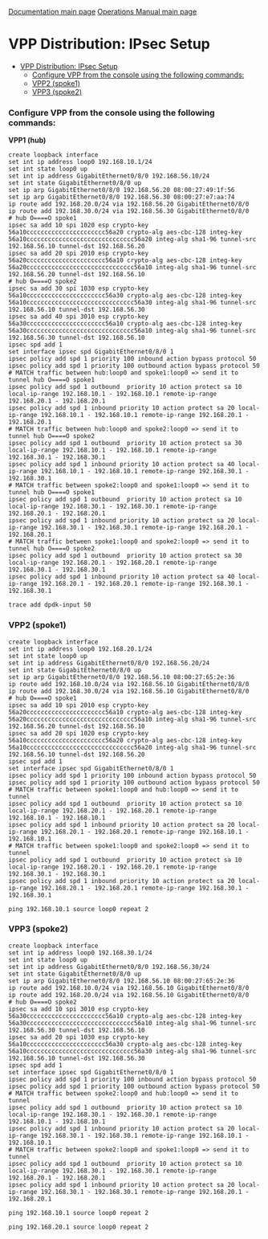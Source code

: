 [Documentation main page](https://frinxio.github.io/Frinx-docs/)
[Operations Manual main page](https://frinxio.github.io/Frinx-docs/FRINX_VPP_Distribution/operations_manual.html)
# VPP Distribution: IPsec Setup

<!-- TOC START min:1 max:3 link:true update:true -->
- [VPP Distribution: IPsec Setup](#vpp-distribution-ipsec-setup)
    - [Configure VPP from the console using the following commands:](#configure-vpp-from-the-console-using-the-following-commands)
    - [VPP2 (spoke1)](#vpp2-spoke1)
    - [VPP3 (spoke2)](#vpp3-spoke2)

<!-- TOC END -->

### Configure VPP from the console using the following commands:

**VPP1 (hub)**

    create loopback interface
    set int ip address loop0 192.168.10.1/24
    set int state loop0 up
    set int ip address GigabitEthernet0/8/0 192.168.56.10/24
    set int state GigabitEthernet0/8/0 up
    set ip arp GigabitEthernet0/8/0 192.168.56.20 08:00:27:49:1f:56
    set ip arp GigabitEthernet0/8/0 192.168.56.30 08:00:27:e7:aa:74
    ip route add 192.168.20.0/24 via 192.168.56.20 GigabitEthernet0/8/0
    ip route add 192.168.30.0/24 via 192.168.56.30 GigabitEthernet0/8/0
    # hub O====O spoke1
    ipsec sa add 10 spi 1020 esp crypto-key 56a10cccccccccccccccccccccc56a20 crypto-alg aes-cbc-128 integ-key 56a10cccccccccccccccccccccccccccccc56a20 integ-alg sha1-96 tunnel-src 192.168.56.10 tunnel-dst 192.168.56.20
    ipsec sa add 20 spi 2010 esp crypto-key 56a20cccccccccccccccccccccc56a10 crypto-alg aes-cbc-128 integ-key 56a20cccccccccccccccccccccccccccccc56a10 integ-alg sha1-96 tunnel-src 192.168.56.20 tunnel-dst 192.168.56.10
    # hub O====O spoke2
    ipsec sa add 30 spi 1030 esp crypto-key 56a10cccccccccccccccccccccc56a30 crypto-alg aes-cbc-128 integ-key 56a10cccccccccccccccccccccccccccccc56a30 integ-alg sha1-96 tunnel-src 192.168.56.10 tunnel-dst 192.168.56.30
    ipsec sa add 40 spi 3010 esp crypto-key 56a30cccccccccccccccccccccc56a10 crypto-alg aes-cbc-128 integ-key 56a30cccccccccccccccccccccccccccccc56a10 integ-alg sha1-96 tunnel-src 192.168.56.30 tunnel-dst 192.168.56.10
    ipsec spd add 1
    set interface ipsec spd GigabitEthernet0/8/0 1
    ipsec policy add spd 1 priority 100 inbound action bypass protocol 50
    ipsec policy add spd 1 priority 100 outbound action bypass protocol 50
    # MATCH traffic between hub:loop0 and spoke1:loop0 => send it to tunnel hub O====O spoke1
    ipsec policy add spd 1 outbound  priority 10 action protect sa 10 local-ip-range 192.168.10.1 - 192.168.10.1 remote-ip-range 192.168.20.1 - 192.168.20.1
    ipsec policy add spd 1 inbound priority 10 action protect sa 20 local-ip-range 192.168.10.1 - 192.168.10.1 remote-ip-range 192.168.20.1 - 192.168.20.1
    # MATCH traffic between hub:loop0 and spoke2:loop0 => send it to tunnel hub O====O spoke2
    ipsec policy add spd 1 outbound  priority 10 action protect sa 30 local-ip-range 192.168.10.1 - 192.168.10.1 remote-ip-range 192.168.30.1 - 192.168.30.1
    ipsec policy add spd 1 inbound priority 10 action protect sa 40 local-ip-range 192.168.10.1 - 192.168.10.1 remote-ip-range 192.168.30.1 - 192.168.30.1
    # MATCH traffic between spoke2:loop0 and spoke1:loop0 => send it to tunnel hub O====O spoke1
    ipsec policy add spd 1 outbound  priority 10 action protect sa 10 local-ip-range 192.168.30.1 - 192.168.30.1 remote-ip-range 192.168.20.1 - 192.168.20.1
    ipsec policy add spd 1 inbound priority 10 action protect sa 20 local-ip-range 192.168.30.1 - 192.168.30.1 remote-ip-range 192.168.20.1 - 192.168.20.1
    # MATCH traffic between spoke1:loop0 and spoke2:loop0 => send it to tunnel hub O====O spoke2
    ipsec policy add spd 1 outbound  priority 10 action protect sa 30 local-ip-range 192.168.20.1 - 192.168.20.1 remote-ip-range 192.168.30.1 - 192.168.30.1
    ipsec policy add spd 1 inbound priority 10 action protect sa 40 local-ip-range 192.168.20.1 - 192.168.20.1 remote-ip-range 192.168.30.1 - 192.168.30.1

    trace add dpdk-input 50


### VPP2 (spoke1)

    create loopback interface
    set int ip address loop0 192.168.20.1/24
    set int state loop0 up
    set int ip address GigabitEthernet0/8/0 192.168.56.20/24
    set int state GigabitEthernet0/8/0 up
    set ip arp GigabitEthernet0/8/0 192.168.56.10 08:00:27:65:2e:36
    ip route add 192.168.10.0/24 via 192.168.56.10 GigabitEthernet0/8/0
    ip route add 192.168.30.0/24 via 192.168.56.10 GigabitEthernet0/8/0
    # hub O====O spoke1
    ipsec sa add 10 spi 2010 esp crypto-key 56a20cccccccccccccccccccccc56a10 crypto-alg aes-cbc-128 integ-key 56a20cccccccccccccccccccccccccccccc56a10 integ-alg sha1-96 tunnel-src 192.168.56.20 tunnel-dst 192.168.56.10
    ipsec sa add 20 spi 1020 esp crypto-key 56a10cccccccccccccccccccccc56a20 crypto-alg aes-cbc-128 integ-key 56a10cccccccccccccccccccccccccccccc56a20 integ-alg sha1-96 tunnel-src 192.168.56.10 tunnel-dst 192.168.56.20
    ipsec spd add 1
    set interface ipsec spd GigabitEthernet0/8/0 1
    ipsec policy add spd 1 priority 100 inbound action bypass protocol 50
    ipsec policy add spd 1 priority 100 outbound action bypass protocol 50
    # MATCH traffic between spoke1:loop0 and hub:loop0 => send it to tunnel
    ipsec policy add spd 1 outbound  priority 10 action protect sa 10 local-ip-range 192.168.20.1 - 192.168.20.1 remote-ip-range 192.168.10.1 - 192.168.10.1
    ipsec policy add spd 1 inbound priority 10 action protect sa 20 local-ip-range 192.168.20.1 - 192.168.20.1 remote-ip-range 192.168.10.1 - 192.168.10.1
    # MATCH traffic between spoke1:loop0 and spoke2:loop0 => send it to tunnel
    ipsec policy add spd 1 outbound  priority 10 action protect sa 10 local-ip-range 192.168.20.1 - 192.168.20.1 remote-ip-range 192.168.30.1 - 192.168.30.1
    ipsec policy add spd 1 inbound priority 10 action protect sa 20 local-ip-range 192.168.20.1 - 192.168.20.1 remote-ip-range 192.168.30.1 - 192.168.30.1

    ping 192.168.10.1 source loop0 repeat 2


### VPP3 (spoke2)

    create loopback interface
    set int ip address loop0 192.168.30.1/24
    set int state loop0 up
    set int ip address GigabitEthernet0/8/0 192.168.56.30/24
    set int state GigabitEthernet0/8/0 up
    set ip arp GigabitEthernet0/8/0 192.168.56.10 08:00:27:65:2e:36
    ip route add 192.168.10.0/24 via 192.168.56.10 GigabitEthernet0/8/0
    ip route add 192.168.20.0/24 via 192.168.56.10 GigabitEthernet0/8/0
    # hub O====O spoke2
    ipsec sa add 10 spi 3010 esp crypto-key 56a30cccccccccccccccccccccc56a10 crypto-alg aes-cbc-128 integ-key 56a30cccccccccccccccccccccccccccccc56a10 integ-alg sha1-96 tunnel-src 192.168.56.30 tunnel-dst 192.168.56.10
    ipsec sa add 20 spi 1030 esp crypto-key 56a10cccccccccccccccccccccc56a30 crypto-alg aes-cbc-128 integ-key 56a10cccccccccccccccccccccccccccccc56a30 integ-alg sha1-96 tunnel-src 192.168.56.10 tunnel-dst 192.168.56.30
    ipsec spd add 1
    set interface ipsec spd GigabitEthernet0/8/0 1
    ipsec policy add spd 1 priority 100 inbound action bypass protocol 50
    ipsec policy add spd 1 priority 100 outbound action bypass protocol 50
    # MATCH traffic between spoke2:loop0 and hub:loop0 => send it to tunnel
    ipsec policy add spd 1 outbound  priority 10 action protect sa 10 local-ip-range 192.168.30.1 - 192.168.30.1 remote-ip-range 192.168.10.1 - 192.168.10.1
    ipsec policy add spd 1 inbound priority 10 action protect sa 20 local-ip-range 192.168.30.1 - 192.168.30.1 remote-ip-range 192.168.10.1 - 192.168.10.1
    # MATCH traffic between spoke2:loop0 and spoke1:loop0 => send it to tunnel
    ipsec policy add spd 1 outbound  priority 10 action protect sa 10 local-ip-range 192.168.30.1 - 192.168.30.1 remote-ip-range 192.168.20.1 - 192.168.20.1
    ipsec policy add spd 1 inbound priority 10 action protect sa 20 local-ip-range 192.168.30.1 - 192.168.30.1 remote-ip-range 192.168.20.1 - 192.168.20.1

    ping 192.168.10.1 source loop0 repeat 2

    ping 192.168.20.1 source loop0 repeat 2
